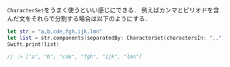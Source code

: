 <!-- title:Swift：文字列を複数の区切り文字で分割する -->

`CharacterSet`をうまく使うといい感じにできる．
例えばカンマとピリオドを含んだ文をそれらで分割する場合は以下のようにする．

```swift
let str = "a,b,cde,fgh.ijk.lmn"
let list = str.components(separatedBy: CharacterSet(charactersIn: ",."))
Swift.print(list)

// -> ["a", "b", "cde", "fgh", "ijk", "lmn"]
```
